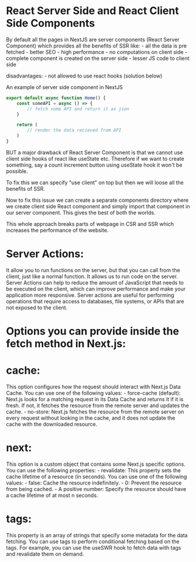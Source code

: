 # React Server Side and React Client Side Components
By default all the pages in NextJS are server components (React Server Component) which provides all the benefits of SSR like:
    - all the data is pre fetched
    - better SEO
    - high performance
    - no computations on client side
    - complete component is created on the server side
    - lesser JS code to client side

disadvantages:
    - not allowed to use react hooks (solution below)

An example of server side component in NextJS
```js
export default async function Home() {
    const someAPI = async () => {
        // fetch some API and return it as json
    }

    return (
        // render the data recieved from API
    )
}
```

BUT a major drawback of React Server Component is that we cannot use client side hooks of react like useState etc. Therefore if we want to create something, say a count increment button using useState hook it won't be possible.

To fix this we can specify "use client" on top but then we will loose all the benefits of SSR.

Now to fix this issue we can create a separate components directory where we create client side React component and simply import that component in our server component. This gives the best of both the worlds.

This whole approach breaks parts of webpage in CSR and SSR which increases the performance of the website.

# Server Actions:
It allow you to run functions on the server, but that you can call from the client, just like a normal function. It allows us to run code on the
server. Server Actions can help to reduce the amount of JavaScript that needs to be executed on the client, which can improve performance and make your application more responsive. Server actions are useful for performing operations that require access to databases, file systems, or APIs that are not exposed to the client.

# Options you can provide inside the fetch method in Next.js:
# cache:
This option configures how the request should interact with Next.js Data Cache. You can use one of the following values:
    - force-cache (default): Next.js looks for a matching request in its Data Cache and returns it if it is fresh. If not, it
    fetches the resource from the remote server and updates the cache.
    - no-store: Next.js fetches the resource from the remote server on every request without looking in the cache, and it does
    not update the cache with the downloaded resource.

# next: 
This option is a custom object that contains some Next.js specific options. You can use the following properties:
    - revalidate: This property sets the cache lifetime of a resource (in seconds). You can use one of the following values:
    - false: Cache the resource indefinitely.
    - 0: Prevent the resource from being cached.
    - A positive number: Specify the resource should have a cache lifetime of at most n seconds.

# tags: 
This property is an array of strings that specify some metadata for the data fetching. You can use tags to perform conditional fetching based on the tags.
For example, you can use the useSWR hook to fetch data with tags and revalidate them on demand.
